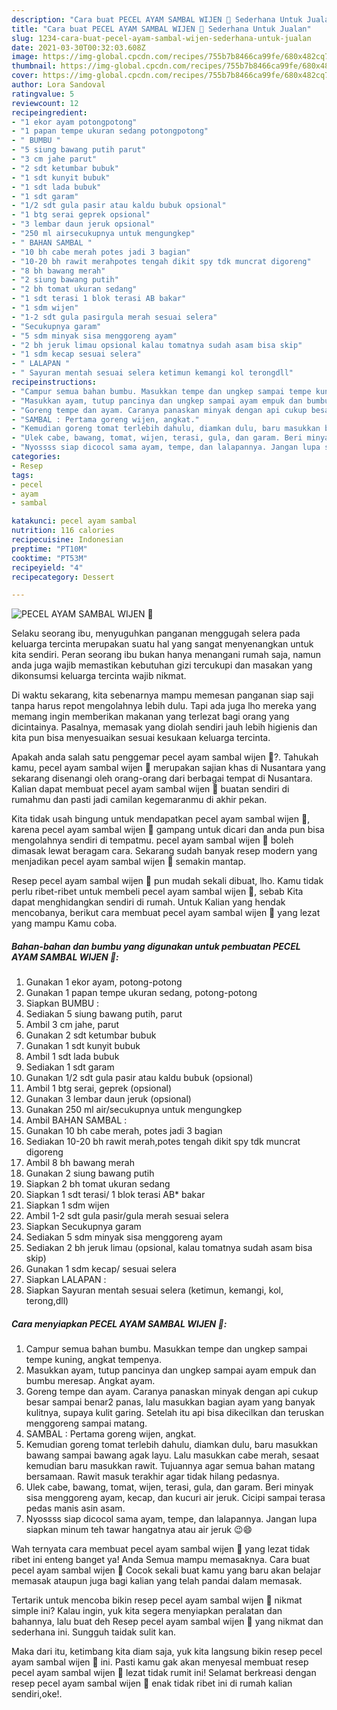 ```yaml
---
description: "Cara buat PECEL AYAM SAMBAL WIJEN 🍗 Sederhana Untuk Jualan"
title: "Cara buat PECEL AYAM SAMBAL WIJEN 🍗 Sederhana Untuk Jualan"
slug: 1234-cara-buat-pecel-ayam-sambal-wijen-sederhana-untuk-jualan
date: 2021-03-30T00:32:03.608Z
image: https://img-global.cpcdn.com/recipes/755b7b8466ca99fe/680x482cq70/pecel-ayam-sambal-wijen-🍗-foto-resep-utama.jpg
thumbnail: https://img-global.cpcdn.com/recipes/755b7b8466ca99fe/680x482cq70/pecel-ayam-sambal-wijen-🍗-foto-resep-utama.jpg
cover: https://img-global.cpcdn.com/recipes/755b7b8466ca99fe/680x482cq70/pecel-ayam-sambal-wijen-🍗-foto-resep-utama.jpg
author: Lora Sandoval
ratingvalue: 5
reviewcount: 12
recipeingredient:
- "1 ekor ayam potongpotong"
- "1 papan tempe ukuran sedang potongpotong"
- " BUMBU "
- "5 siung bawang putih parut"
- "3 cm jahe parut"
- "2 sdt ketumbar bubuk"
- "1 sdt kunyit bubuk"
- "1 sdt lada bubuk"
- "1 sdt garam"
- "1/2 sdt gula pasir atau kaldu bubuk opsional"
- "1 btg serai geprek opsional"
- "3 lembar daun jeruk opsional"
- "250 ml airsecukupnya untuk mengungkep"
- " BAHAN SAMBAL "
- "10 bh cabe merah potes jadi 3 bagian"
- "10-20 bh rawit merahpotes tengah dikit spy tdk muncrat digoreng"
- "8 bh bawang merah"
- "2 siung bawang putih"
- "2 bh tomat ukuran sedang"
- "1 sdt terasi 1 blok terasi AB bakar"
- "1 sdm wijen"
- "1-2 sdt gula pasirgula merah sesuai selera"
- "Secukupnya garam"
- "5 sdm minyak sisa menggoreng ayam"
- "2 bh jeruk limau opsional kalau tomatnya sudah asam bisa skip"
- "1 sdm kecap sesuai selera"
- " LALAPAN "
- " Sayuran mentah sesuai selera ketimun kemangi kol terongdll"
recipeinstructions:
- "Campur semua bahan bumbu. Masukkan tempe dan ungkep sampai tempe kuning, angkat tempenya."
- "Masukkan ayam, tutup pancinya dan ungkep sampai ayam empuk dan bumbu meresap. Angkat ayam."
- "Goreng tempe dan ayam. Caranya panaskan minyak dengan api cukup besar sampai benar2 panas, lalu masukkan bagian ayam yang banyak kulitnya, supaya kulit garing. Setelah itu api bisa dikecilkan dan teruskan menggoreng sampai matang."
- "SAMBAL : Pertama goreng wijen, angkat."
- "Kemudian goreng tomat terlebih dahulu, diamkan dulu, baru masukkan bawang sampai bawang agak layu. Lalu masukkan cabe merah, sesaat kemudian baru masukkan rawit. Tujuannya agar semua bahan matang bersamaan. Rawit masuk terakhir agar tidak hilang pedasnya."
- "Ulek cabe, bawang, tomat, wijen, terasi, gula, dan garam. Beri minyak sisa menggoreng ayam, kecap, dan kucuri air jeruk. Cicipi sampai terasa pedas manis asin asam."
- "Nyossss siap dicocol sama ayam, tempe, dan lalapannya. Jangan lupa siapkan minum teh tawar hangatnya atau air jeruk 😉😄"
categories:
- Resep
tags:
- pecel
- ayam
- sambal

katakunci: pecel ayam sambal 
nutrition: 116 calories
recipecuisine: Indonesian
preptime: "PT10M"
cooktime: "PT53M"
recipeyield: "4"
recipecategory: Dessert

---
```



![PECEL AYAM SAMBAL WIJEN 🍗](https://img-global.cpcdn.com/recipes/755b7b8466ca99fe/680x482cq70/pecel-ayam-sambal-wijen-🍗-foto-resep-utama.jpg)

Selaku seorang ibu, menyuguhkan panganan menggugah selera pada keluarga tercinta merupakan suatu hal yang sangat menyenangkan untuk kita sendiri. Peran seorang ibu bukan hanya menangani rumah saja, namun anda juga wajib memastikan kebutuhan gizi tercukupi dan masakan yang dikonsumsi keluarga tercinta wajib nikmat.

Di waktu  sekarang, kita sebenarnya mampu memesan panganan siap saji tanpa harus repot mengolahnya lebih dulu. Tapi ada juga lho mereka yang memang ingin memberikan makanan yang terlezat bagi orang yang dicintainya. Pasalnya, memasak yang diolah sendiri jauh lebih higienis dan kita pun bisa menyesuaikan sesuai kesukaan keluarga tercinta. 



Apakah anda salah satu penggemar pecel ayam sambal wijen 🍗?. Tahukah kamu, pecel ayam sambal wijen 🍗 merupakan sajian khas di Nusantara yang sekarang disenangi oleh orang-orang dari berbagai tempat di Nusantara. Kalian dapat membuat pecel ayam sambal wijen 🍗 buatan sendiri di rumahmu dan pasti jadi camilan kegemaranmu di akhir pekan.

Kita tidak usah bingung untuk mendapatkan pecel ayam sambal wijen 🍗, karena pecel ayam sambal wijen 🍗 gampang untuk dicari dan anda pun bisa mengolahnya sendiri di tempatmu. pecel ayam sambal wijen 🍗 boleh dimasak lewat beragam cara. Sekarang sudah banyak resep modern yang menjadikan pecel ayam sambal wijen 🍗 semakin mantap.

Resep pecel ayam sambal wijen 🍗 pun mudah sekali dibuat, lho. Kamu tidak perlu ribet-ribet untuk membeli pecel ayam sambal wijen 🍗, sebab Kita dapat menghidangkan sendiri di rumah. Untuk Kalian yang hendak mencobanya, berikut cara membuat pecel ayam sambal wijen 🍗 yang lezat yang mampu Kamu coba.

<!--inarticleads1-->

##### Bahan-bahan dan bumbu yang digunakan untuk pembuatan PECEL AYAM SAMBAL WIJEN 🍗:

1. Gunakan 1 ekor ayam, potong-potong
1. Gunakan 1 papan tempe ukuran sedang, potong-potong
1. Siapkan  BUMBU :
1. Sediakan 5 siung bawang putih, parut
1. Ambil 3 cm jahe, parut
1. Gunakan 2 sdt ketumbar bubuk
1. Gunakan 1 sdt kunyit bubuk
1. Ambil 1 sdt lada bubuk
1. Sediakan 1 sdt garam
1. Gunakan 1/2 sdt gula pasir atau kaldu bubuk (opsional)
1. Ambil 1 btg serai, geprek (opsional)
1. Gunakan 3 lembar daun jeruk (opsional)
1. Gunakan 250 ml air/secukupnya untuk mengungkep
1. Ambil  BAHAN SAMBAL :
1. Gunakan 10 bh cabe merah, potes jadi 3 bagian
1. Sediakan 10-20 bh rawit merah,potes tengah dikit spy tdk muncrat digoreng
1. Ambil 8 bh bawang merah
1. Gunakan 2 siung bawang putih
1. Siapkan 2 bh tomat ukuran sedang
1. Siapkan 1 sdt terasi/ 1 blok terasi AB* bakar
1. Siapkan 1 sdm wijen
1. Ambil 1-2 sdt gula pasir/gula merah sesuai selera
1. Siapkan Secukupnya garam
1. Sediakan 5 sdm minyak sisa menggoreng ayam
1. Sediakan 2 bh jeruk limau (opsional, kalau tomatnya sudah asam bisa skip)
1. Gunakan 1 sdm kecap/ sesuai selera
1. Siapkan  LALAPAN :
1. Siapkan  Sayuran mentah sesuai selera (ketimun, kemangi, kol, terong,dll)




<!--inarticleads2-->

##### Cara menyiapkan PECEL AYAM SAMBAL WIJEN 🍗:

1. Campur semua bahan bumbu. Masukkan tempe dan ungkep sampai tempe kuning, angkat tempenya.
1. Masukkan ayam, tutup pancinya dan ungkep sampai ayam empuk dan bumbu meresap. Angkat ayam.
1. Goreng tempe dan ayam. Caranya panaskan minyak dengan api cukup besar sampai benar2 panas, lalu masukkan bagian ayam yang banyak kulitnya, supaya kulit garing. Setelah itu api bisa dikecilkan dan teruskan menggoreng sampai matang.
1. SAMBAL : Pertama goreng wijen, angkat.
1. Kemudian goreng tomat terlebih dahulu, diamkan dulu, baru masukkan bawang sampai bawang agak layu. Lalu masukkan cabe merah, sesaat kemudian baru masukkan rawit. Tujuannya agar semua bahan matang bersamaan. Rawit masuk terakhir agar tidak hilang pedasnya.
1. Ulek cabe, bawang, tomat, wijen, terasi, gula, dan garam. Beri minyak sisa menggoreng ayam, kecap, dan kucuri air jeruk. Cicipi sampai terasa pedas manis asin asam.
1. Nyossss siap dicocol sama ayam, tempe, dan lalapannya. Jangan lupa siapkan minum teh tawar hangatnya atau air jeruk 😉😄




Wah ternyata cara membuat pecel ayam sambal wijen 🍗 yang lezat tidak ribet ini enteng banget ya! Anda Semua mampu memasaknya. Cara buat pecel ayam sambal wijen 🍗 Cocok sekali buat kamu yang baru akan belajar memasak ataupun juga bagi kalian yang telah pandai dalam memasak.

Tertarik untuk mencoba bikin resep pecel ayam sambal wijen 🍗 nikmat simple ini? Kalau ingin, yuk kita segera menyiapkan peralatan dan bahannya, lalu buat deh Resep pecel ayam sambal wijen 🍗 yang nikmat dan sederhana ini. Sungguh taidak sulit kan. 

Maka dari itu, ketimbang kita diam saja, yuk kita langsung bikin resep pecel ayam sambal wijen 🍗 ini. Pasti kamu gak akan menyesal membuat resep pecel ayam sambal wijen 🍗 lezat tidak rumit ini! Selamat berkreasi dengan resep pecel ayam sambal wijen 🍗 enak tidak ribet ini di rumah kalian sendiri,oke!.

